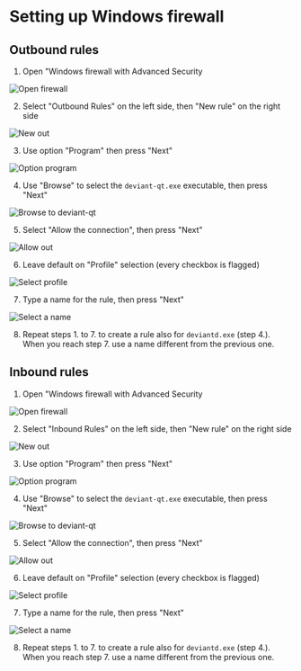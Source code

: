 # Setting up Windows firewall
## Outbound rules
1. Open "Windows firewall with Advanced Security

![Open firewall](/images/WIN-open-firewall.png)

2. Select "Outbound Rules" on the left side, then "New rule" on the right side

![New out](/images/WIN-new-out.png)

3. Use option "Program" then press "Next"

![Option program](/images/WIN-option-program.png)

4. Use "Browse" to select the `deviant-qt.exe` executable, then press "Next"

![Browse to deviant-qt](/images/WIN-out-browse-to-deviant-qt.png)

5. Select "Allow the connection", then press "Next"

![Allow out](/images/WIN-out-allow.png)

6. Leave default on "Profile" selection (every checkbox is flagged)

![Select profile](/images/WIN-out-profile.png)

7. Type a name for the rule, then press "Next"

![Select a name](/images/WIN-out-select-name.png)

8. Repeat steps 1. to 7. to create a rule also for `deviantd.exe` (step 4.). When you reach step 7. use a name different from the previous one.

## Inbound rules
1. Open "Windows firewall with Advanced Security

![Open firewall](/images/WIN-open-firewall.png)

2. Select "Inbound Rules" on the left side, then "New rule" on the right side

![New out](/images/WIN-new-in.png)

3. Use option "Program" then press "Next"

![Option program](/images/WIN-in-option-program.png)

4. Use "Browse" to select the `deviant-qt.exe` executable, then press "Next"

![Browse to deviant-qt](/images/WIN-in-browse-to-deviant-qt.png)

5. Select "Allow the connection", then press "Next"

![Allow out](/images/WIN-in-allow.png)

6. Leave default on "Profile" selection (every checkbox is flagged)

![Select profile](/images/WIN-in-profile.png)

7. Type a name for the rule, then press "Next"

![Select a name](/images/WIN-in-select-name.png)

8. Repeat steps 1. to 7. to create a rule also for `deviantd.exe` (step 4.). When you reach step 7. use a name different from the previous one.
